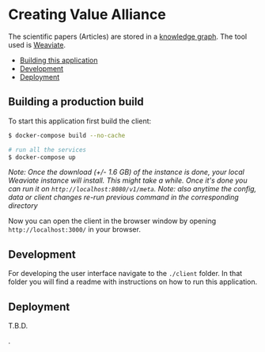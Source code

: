 
# Creating Value Alliance

The scientific papers (Articles) are stored in a [knowledge graph](https://www.semi.technology/documentation/weaviate/current/about/philosophy.html). The tool used is [Weaviate](https://github.com/semi-technologies/weaviate).

- [Building this application](#building-a-production-build)
- [Development](#development)
- [Deployment](#deployment)

## Building a production build

To start this application first build the client:

```bash
$ docker-compose build --no-cache

# run all the services
$ docker-compose up
```

_Note: Once the download (+/- 1.6 GB) of the instance is done, your local Weaviate instance will install. This might take a while. Once it's done you can run it on `http://localhost:8080/v1/meta`._
_Note: also anytime the config, data or client changes re-run previous command in the corresponding directory_

Now you can open the client in the browser window by opening `http://localhost:3000/` in your browser.

## Development

For developing the user interface navigate to the `./client` folder. In that folder you will find a readme with instructions on how to run this application.

## Deployment

T.B.D.

.
